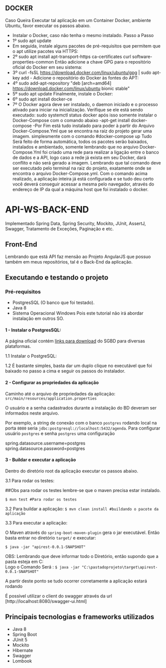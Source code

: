 ## DOCKER
Caso Queira Executar tal aplicação em um Container Docker, ambiente Ubuntu, favor executar os passos abaixo.
- Instalar o Docker, caso não tenha o mesmo instalado.
 Passo a Passo
- 1º sudo apt update
- Em seguida, instale alguns pacotes de pré-requisitos que permitem que o apt utilize pacotes via HTTPS:
- 2º sudo apt install apt-transport-https ca-certificates curl software-properties-common
Então adicione a chave GPG para o repositório oficial do Docker em seu sistema:
- 3º curl -fsSL https://download.docker.com/linux/ubuntu/gpg | sudo apt-key add -
Adicione o repositório do Docker às fontes do APT:
- 4º sudo add-apt-repository "deb [arch=amd64] https://download.docker.com/linux/ubuntu bionic stable"
- 5º sudo apt update
Finalmente, instale o Docker:
- 6º sudo apt install docker-ce
- 7º O Docker agora deve ser instalado, o daemon iniciado e o processo ativado para iniciar na inicialização. Verifique se ele está sendo executado:
     sudo systemctl status docker
após isso somente instalar o Docker-Compose com o comando abaixo
-apt-get install docker-compose
-Por Fim está tudo instalado para poder à partir do Arquivo Docker-Compose.Yml que se encontra na raiz do projeto gerar uma imagem.
simplesmente com o comando
#docker-compose up
Tudo Será feito de forma automática, todos os pacotes serão baixados, instalados e ambientado, somente lembrando que no arquivo Docker-Compose.Yml foi criado uma rede para realizar a ligação entre o banco de dados e a API, logo caso a rede já exista em seu Docker, dará conflito e não será gerado a imagem. Lembrando que tal comando deve ser executado pelo terminal na raiz do projeto, exatamente onde se encontra o arquivo Docker-Compose.yml.
Com o comando acima realizado, a aplicação inteira já está configurada e se tudo deu certo você deverá conseguir acessar a mesma pelo navegador, através do endereço de IP da qual a máquina host que foi instalado o docker.

# API-WS-BACK-END
Implementado Spring Data, Spring Security, Mockito, JUnit, AssertJ, Swagger, Tratamento de Exceções, Paginação e etc.

## Front-End
Lembrando que está API faz mensão ao Projeto AngularJS que possuo também em meus repositórios, tal é o Back-End da aplicação.

## Executando e testando o projeto

### Pré-requisitos
* PostgresSQL (O banco que foi testado).
* Java 8
* Sistema Operacional Windows Pois este tutorial não irá abordar instalação em outros SO.

#### 1 - Instalar o PostgresSQL:

A página oficial contém [links para download](https://www.postgresql.org/download/) do SGBD para diversas plataformas.


1.1 Instalar o PostgreSQL:

1.2 É bastante simples, basta dar um duplo clique no executável que foi baixado no passo a cima e seguir os passos do instalador.

#### 2 - Configurar as propriedades da aplicação 

Caminho até o arquivo de propriedades da aplicação:
`src/main/resources/application.properties`

O usuário e a senha cadastrados durante a instalação do BD deveram ser informados neste arquivo.  

Por exemplo, a string de conexão com o banco `postgres` rodando local na porta `8080`
seria `jdbc:postgresql://localhost:5432/agenda`. Para configurar usuário `postgres` e senha `postgres` uma configuração

spring.datasource.username=postgres
spring.datasource.password=postgres

#### 3 - Buildar e executar a aplicação

Dentro do diretório root da aplicação executar os passos abaixo.

3.1 Para rodar os testes:

##Obs para rodar os testes lembre-se que o maven precisa estar instalado. 

`$ mvn test #Para rodar os testes`

3.2 Para buildar a aplicação:
`$ mvn clean install #buildando o pacote da aplicação`

3.3 Para executar a aplicação:

O Maven através do `spring-boot-maven-plugin` gera o jar executável.
Então basta entrar no diretório `target/` e executar:

`$ java -jar "apirest-0.0.1-SNAPSHOT"`

OBS: Lembrando que deve informar todo o Diretório, então supondo que a pasta esteja em C:\
Logo o Comando Será : 
`$ java -jar "C:\pastadoprojeto\target\apirest-0.0.1-SNAPSHOT"`

A partir deste ponto se tudo ocorrer corretamente a aplicação estará rodando 

É possível utilizar o client do swagger através da url [http://localhost:8080/swagger-ui.html]

## Principais tecnologias e frameworks utilizados

- Java 8
- Spring Boot 
- JUnit 5
- Mockito
- Hibernate
- Swagger
- Lombook
